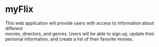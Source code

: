 # myFlix
This web application will provide users with access to information about different <br>
movies, directors, and genres. Users will be able to sign up, update their <br> 
personal information, and create a list of their favorite movies.
